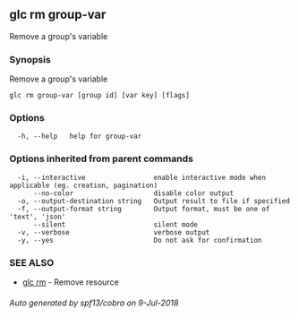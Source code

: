 ## glc rm group-var

Remove a group's variable

### Synopsis

Remove a group's variable

```
glc rm group-var [group id] [var key] [flags]
```

### Options

```
  -h, --help   help for group-var
```

### Options inherited from parent commands

```
  -i, --interactive                 enable interactive mode when applicable (eg. creation, pagination)
      --no-color                    disable color output
  -o, --output-destination string   Output result to file if specified
  -f, --output-format string        Output format, must be one of 'text', 'json'
      --silent                      silent mode
  -v, --verbose                     verbose output
  -y, --yes                         Do not ask for confirmation
```

### SEE ALSO

* [glc rm](glc_rm.md)	 - Remove resource

###### Auto generated by spf13/cobra on 9-Jul-2018
